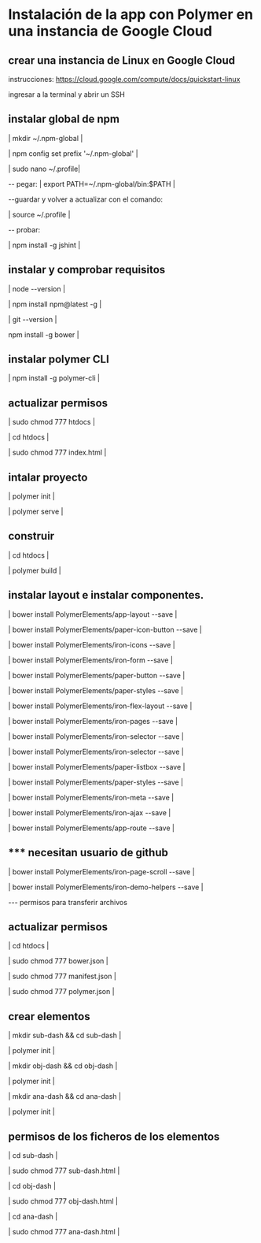 # Instalación de la app con Polymer en una instancia de Google Cloud 

## crear una instancia de Linux en Google Cloud

instrucciones: https://cloud.google.com/compute/docs/quickstart-linux

ingresar a la terminal y abrir un SSH

## instalar global de npm 

| mkdir ~/.npm-global |

| npm config set prefix '~/.npm-global' |

| sudo nano ~/.profile| 

-- pegar: | export PATH=~/.npm-global/bin:$PATH |

--guardar y volver a actualizar con el comando:

| source ~/.profile |

-- probar:

| npm install -g jshint |

## instalar y comprobar requisitos

| node --version |

| npm install npm@latest -g |

| git --version |

npm install -g bower |

## instalar polymer CLI

| npm install -g polymer-cli |

## actualizar permisos

| sudo chmod 777 htdocs |

| cd htdocs |

| sudo chmod 777 index.html |

## intalar proyecto

| polymer init |

| polymer serve |

## construir

| cd htdocs |

| polymer build |

## instalar layout e instalar componentes.

| bower install PolymerElements/app-layout --save |

| bower install PolymerElements/paper-icon-button --save |

| bower install PolymerElements/iron-icons --save |

| bower install PolymerElements/iron-form --save |

| bower install PolymerElements/paper-button --save |

| bower install PolymerElements/paper-styles --save |

| bower install PolymerElements/iron-flex-layout --save |

| bower install PolymerElements/iron-pages --save |

| bower install PolymerElements/iron-selector --save |

| bower install PolymerElements/iron-selector --save |

| bower install PolymerElements/paper-listbox --save |

| bower install PolymerElements/paper-styles --save |

| bower install PolymerElements/iron-meta --save |

| bower install PolymerElements/iron-ajax --save |

| bower install PolymerElements/app-route --save |

## *** necesitan usuario de github

| bower install PolymerElements/iron-page-scroll --save |

| bower install PolymerElements/iron-demo-helpers --save |

--- permisos para transferir archivos

## actualizar permisos

| cd htdocs |

| sudo chmod 777 bower.json |

| sudo chmod 777 manifest.json |

| sudo chmod 777 polymer.json |

## crear elementos

| mkdir sub-dash && cd sub-dash |

| polymer init |

| mkdir obj-dash && cd obj-dash |

| polymer init |

| mkdir ana-dash && cd ana-dash |

| polymer init |

## permisos de los ficheros de los elementos

| cd sub-dash |

| sudo chmod 777 sub-dash.html |

| cd obj-dash |

| sudo chmod 777 obj-dash.html |

| cd ana-dash |

| sudo chmod 777 ana-dash.html |
